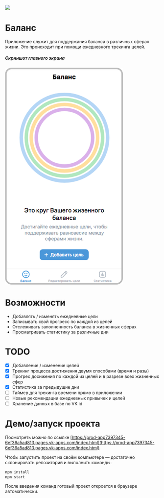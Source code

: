 [<img width="134" src="https://vk.com/images/apps/mini_apps/vk_mini_apps_logo.svg">](https://vk.com/services)

# Баланс

Приложение служит для поддержания баланса в различных сферах жизни. Это происходит при помощи ежедневного трекинга целей.

##### Скриншот главного экрана
![Скриншот главного экрана](./screen.png "Скриншот главного экрана")
 
# Возможности

- Добавлять / изменять ежедневные цели
- Записывать свой прогресс по каждой из целей
- Отслеживать заполненность баланса в жизненных сферах
- Просматривать статистику за различные дни

# TODO
- [x] Добавление / изменение целей
- [x] Трекинг процесса достижения двумя способами (время и разы)
- [x] Прогрес досижения по каждой из целей и в разрезе всех жизненных сфер
- [x] Статистика за предыдущие дни
- [ ] Таймер для трекинга времени прямо в приложении
- [ ] Новые рекомендации ежедневных привычек и целей
- [ ] Хранение данных в базе по VK id

# Демо/запуск проекта

Посмотреть можно по ссылке [https://prod-app7397345-6ef36a5ad813.pages.vk-apps.com/index.html](https://prod-app7397345-6ef36a5ad813.pages.vk-apps.com/index.html)

Чтобы запустить проект на своём компьютере — достаточно склонировать репозиторий и выполнить команды:
```
npm install
npm start
```
После введения команд готовый проект откроется в браузере автоматически.
